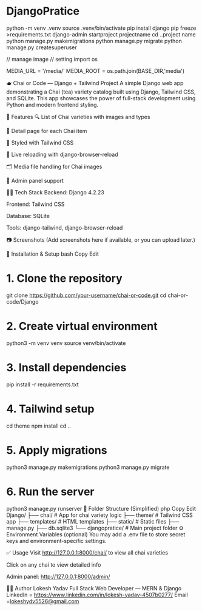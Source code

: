 # DjangoPratice

python -m venv .venv
source  .venv/bin/activate
pip install django 
pip freeze  >requirements.txt
django-admin  startproject projectname
cd ..project name
python manage.py makemigrations
python manage.py migrate
python manage.py createsuperuser

// manage image 
// setting 
import os 

MEDIA_URL = '/media/'
MEDIA_ROOT = os.path.join(BASE_DIR,'media')


🫖 Chai or Code — Django + Tailwind Project
A simple Django web app demonstrating a Chai (tea) variety catalog built using Django, Tailwind CSS, and SQLite. This app showcases the power of full-stack development using Python and modern frontend styling.

📌 Features
🔍 List of Chai varieties with images and types

📝 Detail page for each Chai item

🎨 Styled with Tailwind CSS

🚀 Live reloading with django-browser-reload

🗂 Media file handling for Chai images

🔧 Admin panel support

🧑‍💻 Tech Stack
Backend: Django 4.2.23

Frontend: Tailwind CSS

Database: SQLite

Tools: django-tailwind, django-browser-reload

📷 Screenshots
(Add screenshots here if available, or you can upload later.)

🚀 Installation & Setup
bash
Copy
Edit
# 1. Clone the repository
git clone https://github.com/your-username/chai-or-code.git
cd chai-or-code/Django

# 2. Create virtual environment
python3 -m venv venv
source venv/bin/activate

# 3. Install dependencies
pip install -r requirements.txt

# 4. Tailwind setup
cd theme
npm install
cd ..

# 5. Apply migrations
python3 manage.py makemigrations
python3 manage.py migrate

# 6. Run the server
python3 manage.py runserver
📁 Folder Structure (Simplified)
php
Copy
Edit
Django/
├── chai/              # App for chai variety logic
├── theme/             # Tailwind CSS app
├── templates/         # HTML templates
├── static/            # Static files
├── manage.py
├── db.sqlite3
└── djangopratice/     # Main project folder
⚙️ Environment Variables (optional)
You may add a .env file to store secret keys and environment-specific settings.

✅ Usage
Visit http://127.0.0.1:8000/chai/ to view all chai varieties

Click on any chai to view detailed info

Admin panel: http://127.0.0.1:8000/admin/

🧑‍🎓 Author
Lokesh Yadav
Full Stack Web Developer — MERN & Django
LinkedIn  = https://www.linkedin.com/in/lokesh-yadav-4507b0277/
Email =lokeshydv5526@gmail.com


